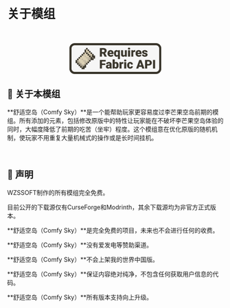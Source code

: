 # 关于模组

​     

<div align=center style="zoom:25%;"><img src="../../resources/gui/require_fabric_api.png"></div>

## 📖 关于本模组

**舒适空岛（Comfy Sky）**是一个能帮助玩家更容易度过李芒果空岛前期的模组。所有添加的元素，包括修改原版中的特性让玩家能在不破坏李芒果空岛体验的同时，大幅度降低了前期的吃苦（坐牢）程度。这个模组意在优化原版的随机机制，使玩家不用重复大量机械式的操作或是长时间挂机。

​     

## 📖 声明

WZSSOFT制作的所有模组完全免费。

目前公开的下载源仅有CurseForge和Modrinth，其余下载源均为非官方正式版本。

**舒适空岛（Comfy Sky）**是完全免费的项目，未来也不会进行任何的收费。

**舒适空岛（Comfy Sky）**没有爱发电等赞助渠道。

**舒适空岛（Comfy Sky）**不会上架我的世界中国版。

**舒适空岛（Comfy Sky）**保证内容绝对纯净，不包含任何获取用户信息的代码。

**舒适空岛（Comfy Sky）**所有版本支持向上升级。







